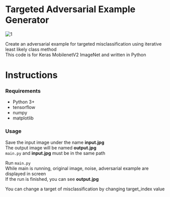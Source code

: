 # Targeted Adversarial Example Generator

![1](https://user-images.githubusercontent.com/48395704/91305142-8f8b0080-e7e5-11ea-9913-7bae83dd9646.JPG)

Create an adversarial example for targeted misclassification using iterative least likely class method  
This code is for Keras MobilenetV2 ImageNet and written in Python


# Instructions 
### Requirements   
- Python 3+
- tensorflow
- numpy
- matplotlib

### Usage
Save the input image under the name **input.jpg**  
The output image will be named **output.jpg**  
<code>main.py</code> and **input.jpg** must be in the same path  
  
Run <code>main.py</code>  
While main is running, original image, noise, adversarial example are displayed in screen  
If the run is finished, you can see **output.jpg**  
  
You can change a target of misclassification by changing target_index value
